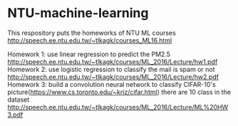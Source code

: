 # NTU-machine-learning
This respository puts the homeworks of NTU ML courses http://speech.ee.ntu.edu.tw/~tlkagk/courses_ML16.html

Homework 1: use linear regression to predict the PM2.5 http://speech.ee.ntu.edu.tw/~tlkagk/courses/ML_2016/Lecture/hw1.pdf
Homework 2: use logistic regression to classify the mail is spam or not http://speech.ee.ntu.edu.tw/~tlkagk/courses/ML_2016/Lecture/hw2.pdf
Homework 3: build a convolution neural network to classify CIFAR-10's picture(https://www.cs.toronto.edu/~kriz/cifar.html)
  there are 10 class in the dataset
  http://speech.ee.ntu.edu.tw/~tlkagk/courses/ML_2016/Lecture/ML%20HW3.pdf
